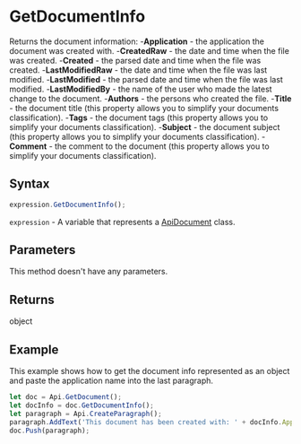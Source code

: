 # GetDocumentInfo

Returns the document information:
-**Application** - the application the document was created with.
-**CreatedRaw** - the date and time when the file was created.
-**Created** - the parsed date and time when the file was created.
-**LastModifiedRaw** - the date and time when the file was last modified.
-**LastModified** - the parsed date and time when the file was last modified.
-**LastModifiedBy** - the name of the user who made the latest change to the document.
-**Authors** - the persons who created the file.
-**Title** - the document title (this property allows you to simplify your documents classification).
-**Tags** - the document tags (this property allows you to simplify your documents classification).
-**Subject** - the document subject (this property allows you to simplify your documents classification).
-**Comment** - the comment to the document (this property allows you to simplify your documents classification).

## Syntax

```javascript
expression.GetDocumentInfo();
```

`expression` - A variable that represents a [ApiDocument](../ApiDocument.md) class.

## Parameters

This method doesn't have any parameters.

## Returns

object

## Example

This example shows how to get the document info represented as an object and paste the application name into the last paragraph.

```javascript editor-docx
let doc = Api.GetDocument();
let docInfo = doc.GetDocumentInfo();
let paragraph = Api.CreateParagraph();
paragraph.AddText('This document has been created with: ' + docInfo.Application);
doc.Push(paragraph);
```
